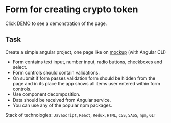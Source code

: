 # Form for creating crypto token

Click [DEMO](https://saharij.github.io/crypto_token_form/) to see a demonstration of the page.

## Task
  Create a simple angular project, one page like on [mockup](https://www.figma.com/file/BYKmsglW8pUgzm3ZV5W3gi/Web-Frontend-Test-Taks?node-id=0%3A1) (with Angular CLI)

  * Form contains text input, number input, radio buttons, checkboxes and select.
  * Form controls should contain validations.
  * On submit if form passes validation form should be hidden from the page and in its place the app shows all items user entered within form controls.
  * Use component decomposition.
  * Data should be received from Angular service.
  * You can use any of the popular npm packages.


Stack of technologies: `JavaScript`, `React`, `Redux`, `HTML`, `CSS`, `SASS`, `npm`, `GIT`
